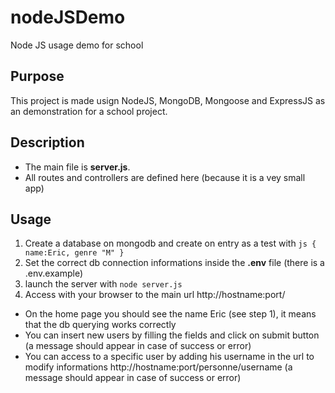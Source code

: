 # nodeJSDemo
Node JS usage demo for school 

## Purpose

This project is made usign NodeJS, MongoDB, Mongoose and ExpressJS as an demonstration for a school project.

## Description

- The main file is **server.js**.
- All routes and controllers are defined here (because it is a vey small app)

## Usage
1. Create a database on mongodb and create on entry as a test with ```js { name:Eric, genre "M" }``` 
2. Set the correct db connection informations inside the **.env** file (there is a .env.example)
3. launch the server with ```node server.js```
4. Access with your browser to the main url http://hostname:port/

- On the home page you should see the name Eric (see step 1), it means that the db querying works correctly
- You can insert new users by filling the fields and click on submit button (a message should appear in case of success or error)
- You can access to a specific user by adding his username in the url to modify informations http://hostname:port/personne/username (a message should appear in case of success or error)